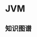 # JVM

## 知识图谱

<KnowledgeGraphAsync
  height="500px"
  title="JVM"
  :legends="[]"
  :force="{ edgeLength: 12, repulsion: 40, gravity: 0.15 }"
/>
